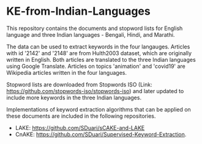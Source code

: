 # KE-from-Indian-Languages
This repository contains the documents and stopword lists for English language and three Indian languages - Bengali, Hindi, and Marathi.

The data can be used to extract keywords in the four langauges. Articles with id '2142' and '2148' are from Hulth2003 dataset, which are originally written in English. Both articles are translated to the three Indian languages using Google Translate. Articles on topics 'animation' and 'covid19' are Wikipedia articles written in the four languages.

Stopword lists are downloaded from Stopwords ISO (Link: https://github.com/stopwords-iso/stopwords-iso) and later updated to include more keywords in the three Indian languages.

Implementations of keyword extraction algorithms that can be applied on these documents are included in the following repositories.
* LAKE: https://github.com/SDuari/sCAKE-and-LAKE 
* CnAKE: https://github.com/SDuari/Supervised-Keyword-Extraction.
